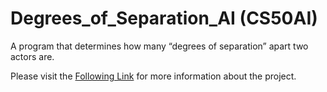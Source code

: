 # Degrees_of_Separation_AI (CS50AI)

A program that determines how many “degrees of separation” apart two actors are.

Please visit the [Following Link](https://cs50.harvard.edu/ai/2020/projects/0/degrees/) for more information about the project.
